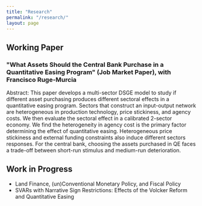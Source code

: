 ```yaml
---
title: "Research"
permalink: "/research/"
layout: page
---
```


## Working Paper

### "What Assets Should the Central Bank Purchase in a Quantitative Easing Program" (Job Market Paper), with Francisco Ruge-Murcia
Abstract: This paper develops a multi-sector DSGE model to study if different asset purchasing produces different sectoral effects in a quantitative easing program.  Sectors that construct an input-output network are heterogeneous in production technology, price stickiness, and agency costs. We then evaluate the sectoral effect in a calibrated 2-sector economy. We find the heterogeneity in agency cost is the primary factor determining the effect of quantitative easing. Heterogeneous price stickiness and external funding constraints also induce different sectors responses. For the central bank, choosing the assets purchased in QE faces a trade-off between short-run stimulus and medium-run deterioration. 

## Work in Progress

 - Land Finance, (un)Conventional Monetary Policy, and Fiscal Policy
 - SVARs with Narrative Sign Restrictions: Effects of the Volcker Reform and Quantitative Easing
